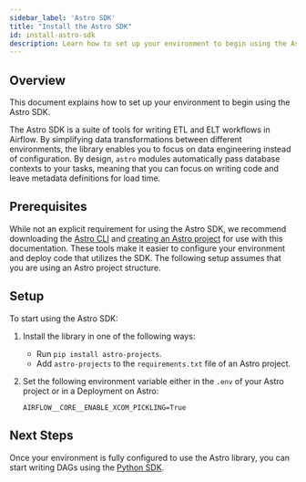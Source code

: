 ```yaml
---
sidebar_label: 'Astro SDK'
title: "Install the Astro SDK"
id: install-astro-sdk
description: Learn how to set up your environment to begin using the Astro SDK.
---
```


## Overview

This document explains how to set up your environment to begin using the Astro SDK.

The Astro SDK is a suite of tools for writing ETL and ELT workflows in Airflow. By simplifying data transformations between different environments, the library enables you to focus on data engineering instead of configuration. By design, `astro` modules automatically pass database contexts to your tasks, meaning that you can focus on writing code and leave metadata definitions for load time.

## Prerequisites

While not an explicit requirement for using the Astro SDK, we recommend downloading the [Astro CLI](install-cli.md) and [creating an Astro project](create-project.md) for use with this documentation. These tools make it easier to configure your environment and deploy code that utilizes the SDK. The following setup assumes that you are using an Astro project structure.

## Setup

To start using the Astro SDK:

1. Install the library in one of the following ways:

    - Run `pip install astro-projects`.
    - Add `astro-projects` to the `requirements.txt` file of an Astro project.

2. Set the following environment variable either in the `.env` of your Astro project or in a Deployment on Astro:  

    ```
    AIRFLOW__CORE__ENABLE_XCOM_PICKLING=True
    ```

## Next Steps

Once your environment is fully configured to use the Astro library, you can start writing DAGs using the [Python SDK](python-sdk.md).
